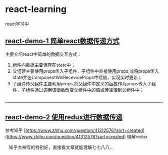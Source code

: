 # react-learning
react学习中

## [react-demo-1 简单react数据传递方式](/react-demo-1/README.md)

主要介绍react中简单的数据交互方式：  

1. 组件内数据主要保存在state中；  
2. 父组建主要使用props传入子组件，子组件中直接使用props,或将props传入state并在ComponentWillReceviceProps中赋值，实现实时更新；  
3. 子组件传父组件主要利用props,将父组件中定义的函数作为props传入子组件，子组件通过调用该函数改变父组件中的值或传递值到父组件中；  
    
***

## [react-demo-2 使用redux进行数据传递](/react-demo-2/README.md)

   参考知乎 [https://www.zhihu.com/question/41312576?sort=created](https://www.zhihu.com/question/41312576?sort=created) 理解redux
  
    知乎大神写的特别好，直接看文章就能理解七七八八...
    
